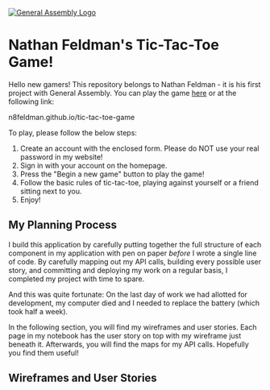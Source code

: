[![General Assembly Logo](https://camo.githubusercontent.com/1a91b05b8f4d44b5bbfb83abac2b0996d8e26c92/687474703a2f2f692e696d6775722e636f6d2f6b6538555354712e706e67)](https://generalassemb.ly/education/web-development-immersive)

# Nathan Feldman's Tic-Tac-Toe Game!

Hello new gamers! This repository belongs to Nathan Feldman - it is his first project with General Assembly. You can play the game [here](n8feldman.github.io/tic-tac-toe-game) or at the following link:

n8feldman.github.io/tic-tac-toe-game

To play, please follow the below steps:

1. Create an account with the enclosed form. Please do NOT use your real password in my website!
2. Sign in with your account on the homepage.
3. Press the "Begin a new game" button to play the game!
4. Follow the basic rules of tic-tac-toe, playing against yourself or a friend sitting next to you.
5. Enjoy!

## My Planning Process

I build this application by carefully putting together the full structure of each component in my application with pen on paper *before* I wrote a single line of code. By carefully mapping out my API calls, building every possible user story, and committing and deploying my work on a regular basis, I completed my project with time to spare.

And this was quite fortunate: On the last day of work we had allotted for development, my computer died and I needed to replace the battery (which took half a week).

In the following section, you will find my wireframes and user stories. Each page in my notebook has the user story on top with my wireframe just beneath it. Afterwards, you will find the maps for my API calls. Hopefully you find them useful!

## Wireframes and User Stories
